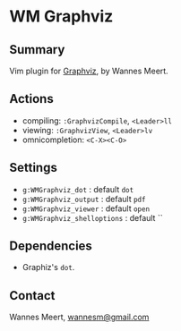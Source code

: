 WM Graphviz
===========

Summary
-------
Vim plugin for [Graphviz](http://www.graphviz.org), by Wannes Meert.

Actions
-------

* compiling: `:GraphvizCompile`, `<Leader>ll`
* viewing: `:GraphvizView`, `<Leader>lv`
* omnicompletion: `<C-X><C-O>`

Settings
--------

* `g:WMGraphviz_dot` : default `dot`
* `g:WMGraphviz_output` : default `pdf`
* `g:WMGraphviz_viewer` : default `open`
* `g:WMGraphviz_shelloptions` : default ``

Dependencies
------------

* Graphiz's `dot`.

Contact
-------

Wannes Meert, wannesm@gmail.com

